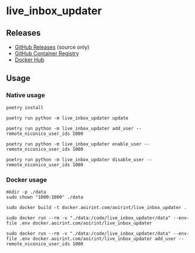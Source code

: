 # live_inbox_updater

## Releases

- [GitHub Releases](https://github.com/aoirint/live_inbox_updater/releases) (source only)
- [GitHub Container Registry](https://github.com/users/aoirint/packages/container/package/live_inbox_updater)
- [Docker Hub](https://hub.docker.com/r/aoirint/live_inbox_updater)

## Usage

### Native usage

```shell
poetry install

poetry run python -m live_inbox_updater update

poetry run python -m live_inbox_updater add_user --remote_niconico_user_ids 1000

poetry run python -m live_inbox_updater enable_user --remote_niconico_user_ids 1000

poetry run python -m live_inbox_updater disable_user --remote_niconico_user_ids 1000
```

### Docker usage

```shell
mkdir -p ./data
sudo chown "1000:1000" ./data

sudo docker build -t docker.aoirint.com/aoirint/live_inbox_updater .

sudo docker run --rm -v "./data:/code/live_inbox_updater/data" --env-file .env docker.aoirint.com/aoirint/live_inbox_updater

sudo docker run --rm -v "./data:/code/live_inbox_updater/data" --env-file .env docker.aoirint.com/aoirint/live_inbox_updater add_user --remote_niconico_user_ids 1000
```
